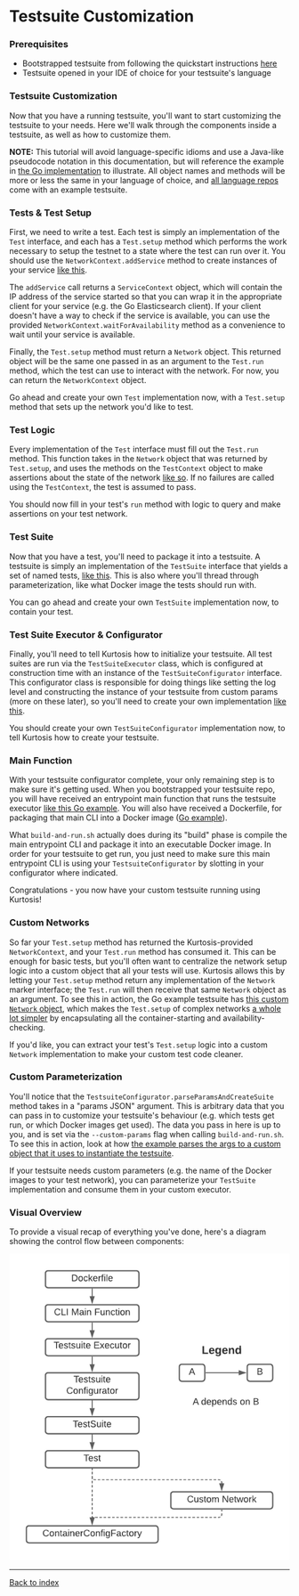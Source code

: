 Testsuite Customization
=======================
### Prerequisites
* Bootstrapped testsuite from following the quickstart instructions [here](https://github.com/kurtosis-tech/kurtosis-libs/tree/master#testsuite-quickstart)
* Testsuite opened in your IDE of choice for your testsuite's language

### Testsuite Customization
Now that you have a running testsuite, you'll want to start customizing the testsuite to your needs. Here we'll walk through the components inside a testsuite, as well as how to customize them.

**NOTE:** This tutorial will avoid language-specific idioms and use a Java-like pseudocode notation in this documentation, but will reference the example in [the Go implementation](https://github.com/kurtosis-tech/kurtosis-libs/tree/master/golang) to illustrate. All object names and methods will be more or less the same in your language of choice, and [all language repos](https://github.com/kurtosis-tech/kurtosis-libs/tree/master) come with an example testsuite.

### Tests & Test Setup
First, we need to write a test. Each test is simply an implementation of the `Test` interface, and each has a `Test.setup` method which performs the work necessary to setup the testnet to a state where the test can run over it. You should use the `NetworkContext.addService` method to create instances of your service [like this](https://github.com/kurtosis-tech/kurtosis-libs/blob/master/golang/testsuite/testsuite_impl/basic_datastore_test/basic_datastore_test_.go#L41). 

The `addService` call returns a `ServiceContext` object, which will contain the IP address of the service started so that you can wrap it in the appropriate client for your service (e.g. the Go Elasticsearch client). If your client doesn't have a way to check if the service is available, you can use the provided `NetworkContext.waitForAvailability` method as a convenience to wait until your service is available.

Finally, the `Test.setup` method must return a `Network` object. This returned object will be the same one passed in as an argument to the `Test.run` method, which the test can use to interact with the network. For now, you can return the `NetworkContext` object.

Go ahead and create your own `Test` implementation now, with a `Test.setup` method that sets up the network you'd like to test.

### Test Logic
Every implementation of the `Test` interface must fill out the `Test.run` method. This function takes in the `Network` object that was returned by `Test.setup`, and uses the methods on the `TestContext` object to make assertions about the state of the network [like so](https://github.com/kurtosis-tech/kurtosis-libs/blob/master/golang/testsuite/testsuite_impl/basic_datastore_test/basic_datastore_test_.go#L48). If no failures are called using the `TestContext`, the test is assumed to pass.

You should now fill in your test's `run` method with logic to query and make assertions on your test network.

### Test Suite
Now that you have a test, you'll need to package it into a testsuite. A testsuite is simply an implementation of the `TestSuite` interface that yields a set of named tests, [like this](https://github.com/kurtosis-tech/kurtosis-libs/blob/master/golang/testsuite/testsuite_impl/example_testsuite.go). This is also where you'll thread through parameterization, like what Docker image the tests should run with.

You can go ahead and create your own `TestSuite` implementation now, to contain your test.

### Test Suite Executor & Configurator
Finally, you'll need to tell Kurtosis how to initialize your testsuite. All test suites are run via the `TestSuiteExecutor` class, which is configured at construction time with an instance of the `TestSuiteConfigurator` interface. This configurator class is responsible for doing things like setting the log level and constructing the instance of your testsuite from custom params (more on these later), so you'll need to create your own implementation [like this](https://github.com/kurtosis-tech/kurtosis-libs/blob/master/golang/testsuite/execution_impl/example_testsuite_configurator.go).

You should create your own `TestSuiteConfigurator` implementation now, to tell Kurtosis how to create your testsuite.

### Main Function
With your testsuite configurator complete, your only remaining step is to make sure it's getting used. When you bootstrapped your testsuite repo, you will have received an entrypoint main function that runs the testsuite executor [like this Go example](https://github.com/kurtosis-tech/kurtosis-libs/blob/master/golang/testsuite/main.go). You will also have received a Dockerfile, for packaging that main CLI into a Docker image ([Go example](https://github.com/kurtosis-tech/kurtosis-libs/blob/develop/golang/testsuite/Dockerfile)). 

What `build-and-run.sh` actually does during its "build" phase is compile the main entrypoint CLI and package it into an executable Docker image. In order for your testsuite to get run, you just need to make sure this main entrypoint CLI is using your `TestsuiteConfigurator` by slotting in your configurator where indicated.

Congratulations - you now have your custom testsuite running using Kurtosis!

<!-- TODO MOVE THIS STUFF TO ADVANCED USAGE SECTION -->
### Custom Networks
So far your `Test.setup` method has returned the Kurtosis-provided `NetworkContext`, and your `Test.run` method has consumed it. This can be enough for basic tests, but you'll often want to centralize the network setup logic into a custom object that all your tests will use. Kurtosis allows this by letting your `Test.setup` method return any implementation of the `Network` marker interface; the `Test.run` will then receive that same `Network` object as an argument. To see this in action, the Go example testsuite has [this custom `Network` object](https://github.com/kurtosis-tech/kurtosis-libs/blob/master/golang/testsuite/networks_impl/test_network.go), which makes the `Test.setup` of complex networks [a whole lot simpler](https://github.com/kurtosis-tech/kurtosis-libs/blob/master/golang/testsuite/testsuite_impl/advanced_network_test/advanced_network_test_.go#L36) by encapsulating all the container-starting and availability-checking.

If you'd like, you can extract your test's `Test.setup` logic into a custom `Network` implementation to make your custom test code cleaner.

### Custom Parameterization
You'll notice that the `TestsuiteConfigurator.parseParamsAndCreateSuite` method takes in a "params JSON" argument. This is arbitrary data that you can pass in to customize your testsuite's behaviour (e.g. which tests get run, or which Docker images get used). The data you pass in here is up to you, and is set via the `--custom-params` flag when calling `build-and-run.sh`. To see this in action, look at how [the example parses the args to a custom object that it uses to instantiate the testsuite](https://github.com/kurtosis-tech/kurtosis-libs/blob/master/golang/testsuite/execution_impl/example_testsuite_configurator.go#L36).

If your testsuite needs custom parameters (e.g. the name of the Docker images to your test network), you can parameterize your `TestSuite` implementation and consume them in your custom executor.

### Visual Overview
To provide a visual recap of everything you've done, here's a diagram showing the control flow between components:

![](./images/testsuite-architecture.png)

---

[Back to index](https://docs.kurtosistech.com)
